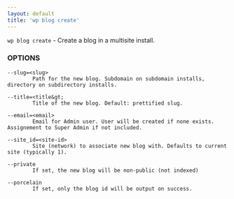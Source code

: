 ```yaml
---
layout: default
title: 'wp blog create'
---
```


`wp blog create` - Create a blog in a multisite install.

### OPTIONS

	--slug=<slug>
			Path for the new blog. Subdomain on subdomain installs, directory on subdirectory installs.

	--title=<title&gt;
			Title of the new blog. Default: prettified slug.

	--email=<email>
			Email for Admin user. User will be created if none exists. Assignement to Super Admin if not included.

	--site_id=<site-id>
			Site (network) to associate new blog with. Defaults to current site (typically 1).

	--private
			If set, the new blog will be non-public (not indexed)

	--porcelain
			If set, only the blog id will be output on success.


